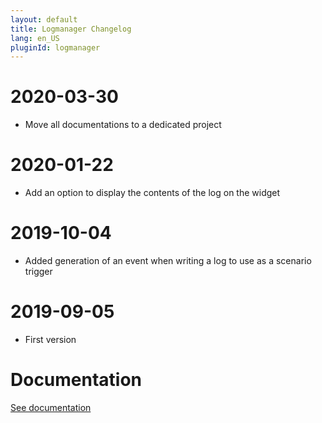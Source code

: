 ```yaml
---
layout: default
title: Logmanager Changelog
lang: en_US
pluginId: logmanager
---
```


# 2020-03-30

- Move all documentations to a dedicated project

# 2020-01-22

- Add an option to display the contents of the log on the widget

# 2019-10-04

- Added generation of an event when writing a log to use as a scenario trigger

# 2019-09-05

- First version

# Documentation

[See documentation]({{site.baseurl}}/{{page.pluginId}})
